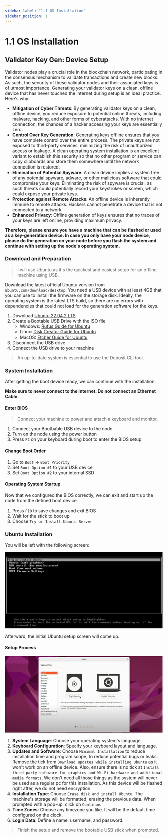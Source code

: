 ```yaml
---
sidebar_label: "1.1 OS Installation"
sidebar_position: 1
---
```


# 1.1 OS Installation

## Validator Key Gen: Device Setup

Validator nodes play a crucial role in the blockchain network, participating in the consensus mechanism to validate transactions and create new blocks. As such, the security of these validator nodes and their associated keys is of utmost importance. Generating your validator keys on a clean, offline device that has never touched the internet during setup is an ideal practice. Here's why:

- **Mitigation of Cyber Threats**: By generating validator keys on a clean, offline device, you reduce exposure to potential online threats, including malware, hacking, and other forms of cyberattacks. With no internet connection, the chances of a hacker accessing your keys are essentially zero.
- **Control Over Key Generation**: Generating keys offline ensures that you have complete control over the entire process. The private keys are not exposed to third-party services, minimizing the risk of unauthorized access or leakage. A clean operating system installation is an excellent variant to establish this security so that no other program or service can copy clipboards and store them somewhere until the network connection is restored.
- **Elimination of Potential Spyware**: A clean device implies a system free of any potential spyware, adware, or other malicious software that could compromise your keys. Eliminating the risk of spyware is crucial, as such threats could potentially record your keystrokes or screen, which could expose your private keys.
- **Protection against Remote Attacks**: An offline device is inherently immune to remote attacks. Hackers cannot penetrate a device that is not connected to a network.
- **Enhanced Privacy**: Offline generation of keys ensures that no traces of your keys are left online, providing maximum privacy.

**Therefore, please ensure you have a machine that can be flashed or used as a key-generation device. In case you only have your node device, please do the generation on your node before you flash the system and continue with setting up the node's operating system.**

### Download and Preparation

> I will use Ubuntu as it's the quickest and easiest setup for an offline machine using USB.

Download the latest official Ubuntu version from `ubuntu.com/download/desktop`. You need a USB device with at least 4GB that you can use to install the firmware on the storage disk. Ideally, the operating system is the latest LTS build, so there are no errors with dependencies that could not load for the generation software for the keys.

1. Download [Ubuntu 22.04.2 LTS](https://ubuntu.com/download/desktop)
2. Create a Bootable USB Drive with the ISO file
   - Windows: [Rufus Guide for Ubuntu](https://ubuntu.com/tutorials/create-a-usb-stick-on-windows#1-overview)
   - Linux: [Disk Creator Guide for Ubuntu](https://ubuntu.com/tutorials/create-a-usb-stick-on-ubuntu#1-overview)
   - MacOS: [Etcher Guide for Ubuntu](https://ubuntu.com/tutorials/create-a-usb-stick-on-macos#1-overview)
3. Disconnect the USB drive
4. Connect the USB drive to your machine

> An up-to-date system is essential to use the Deposit CLI tool.

### System Installation

After getting the boot device ready, we can continue with the installation.

**Make sure to never connect to the internet. Do not connect an Ethernet Cable.**

#### Enter BIOS

> Connect your machine to power and attach a keyboard and monitor.

1. Connect your Bootbable USB device to the node
2. Turn on the node using the power button
3. Press `F2` on your keyboard during boot to enter the BIOS setup

#### Change Boot Order

1. Go to `Boot` -> `Boot Priority`
2. Set `Boot Option #1` to your USB device
3. Set `Boot Option #2` to your internal SSD

#### Operating System Startup

Now that we configured the BIOS correctly, we can exit and start up the node from the defined boot device.

1. Press `F10` to save changes and exit BIOS
2. Wait for the stick to boot up
3. Choose `Try or Install Ubuntu Server`

### Ubuntu Installation

You will be left with the following screen:

![Try or Install Ubuntu Server](/img/guides/validator-setup/validator_install_1.png)

Afterward, the initial Ubuntu setup screen will come up.

#### Setup Process

![Initial Setup Screen](/img/guides/validator-setup/validator_install_2.png)

1. **System Language**: Choose your operating system's language.
2. **Keyboard Configuration**: Specify your keyboard layout and language.
3. **Updates and Software**: Choose `Minimal Installation` to reduce installation time and program scope, to reduce potential bugs or leaks. Remove the tick from `Download updates while installing Ubuntu` as it won't work on an offline device. Also, ensure there is no tick at `Install third-party software for graphics and Wi-Fi hardware and additional media formats`. We don't need all those things as the system will never be used as a regular pc for this installation. As this device will be flashed right after, we do not need encryption.
4. **Installation Type**: Choose `Erase disk and install Ubuntu`. The machine's storage will be formatted, erasing the previous data. When prompted with a pop-up, click on `Continue`.
5. **Time Zones**: Choose any timezone you like. It will be the default time configured on the clock.
6. **Login Data**: Define a name, username, and password.

> Finish the setup and remove the bootable USB stick when prompted.
